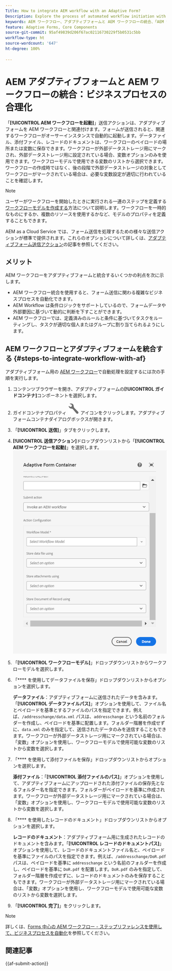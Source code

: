 ```yaml
---
Title: How to integrate AEM workflow with an Adaptive Form?
Description: Explore the process of automated workflow initiation with AEM Forms Submit Action.
keywords: AEM ワークフロー、アダプティブフォームと AEM ワークフローの統合、「AEM ワークフローの起動」送信アクション
feature: Adaptive Forms, Core Components
source-git-commit: 95af49839d206f67ac02116730229f5b0531c5bb
workflow-type: ht
source-wordcount: '647'
ht-degree: 100%

---
```



# AEM アダプティブフォームと AEM ワークフローの統合：ビジネスプロセスの合理化

「**[!UICONTROL AEM ワークフローを起動]**」送信アクションは、アダプティブフォームを AEM ワークフローと関連付けます。フォームが送信されると、関連するワークフローがオーサーインスタンスで自動的に起動します。データファイル、添付ファイル、レコードのドキュメントは、ワークフローのペイロードの場所または変数に保存できます。ワークフローが外部データストレージ用にマークされ、外部データストレージ用に設定されている場合、変数オプションのみを使用できます。ワークフローモデルで使用できる変数のリストから選択できます。ワークフローの作成時ではなく、後の段階で外部データストレージの対象としてワークフローがマークされている場合は、必要な変数設定が適切に行われていることを確認します。

>[!NOTE]
>
>  ユーザーがワークフローを開始したときに実行される一連のステップを定義する[ワークフローモデルを作成する](https://experienceleague.adobe.com/docs/experience-manager-65/developing/extending-aem/extending-workflows/workflows-models.html?lang=ja#extending-aem)方法について説明します。ワークフローを一時的なものにするか、複数のリソースを使用するかなど、モデルのプロパティを定義することもできます。

AEM as a Cloud Service では、フォーム送信を処理するための様々な送信アクションが標準で提供されます。これらのオプションについて詳しくは、[アダプティブフォーム送信アクション](/help/forms/configure-submit-actions-core-components.md)の記事を参照してください。

## メリット

AEM ワークフローをアダプティブフォームと統合するいくつかの利点を次に示します。

* AEM ワークフロー統合を使用すると、フォーム送信に関わる複雑なビジネスプロセスを自動化できます。
* AEM Workflow は条件ロジックをサポートしているので、フォームデータや外部要因に基づいて動的に判断を下すことができます。
* AEM ワークフローでは、定義済みのルールと条件に基づいてタスクをルーティングし、タスクが適切な個人またはグループに割り当てられるようにします。

<!--
## Prerequisites

Before using the **[!UICONTROL Invoke an AEM Workflow]** Submit Action configure the following for the **[!UICONTROL AEM DS settings service]** configuration: 

* **[!UICONTROL Processing Server URL]**: The Processing Server is the server where the Forms or AEM Workflow is triggered. This can be same as the URL of the AEM author instance or another server.

* **[!UICONTROL Processing Server User Name]**: Workflow user's username

* **[!UICONTROL Processing Server Password]**: Workflow user's password -->

## AEM ワークフローとアダプティブフォームを統合する {#steps-to-integrate-workflow-with-af}

アダプティブフォーム用の [AEM ワークフロー](https://experienceleague.adobe.com/docs/experience-manager-65/developing/extending-aem/extending-workflows/workflows-models.html?lang=ja#extending-aem)で自動処理を設定するには次の手順を実行します。

1. コンテンツブラウザーを開き、アダプティブフォームの&#x200B;**[!UICONTROL ガイドコンテナ]**&#x200B;コンポーネントを選択します。
1. ガイドコンテナプロパティ ![ガイドプロパティ](/help/forms/assets/configure-icon.svg) アイコンをクリックします。アダプティブフォームコンテナダイアログボックスが開きます。
1. 「**[!UICONTROL 送信]**」タブをクリックします。
1. **[!UICONTROL 送信アクション]**&#x200B;ドロップダウンリストから「**[!UICONTROL AEM ワークフローを起動]**」を選択します。
   ![「メールを送信」のアクション設定](/help/forms/assets/configure-invoke-aem-workflow.png)

1. 「**[!UICONTROL ワークフローモデル]**」ドロップダウンリストからワークフローモデルを選択します。
1. 「**** を使用してデータファイルを保存」ドロップダウンリストからオプションを選択します。

   **データファイル**：アダプティブフォームに送信されたデータを含みます。「**[!UICONTROL データファイルパス]**」オプションを使用して、ファイル名とペイロードを基準とするファイルのパスを指定できます。例えば、`/addresschange/data.xml` パスは、`addresschange` という名前のフォルダーを作成し、ペイロードを基準に配置します。フォルダー階層を作成せずに、`data.xml` のみを指定して、送信されたデータのみを送信することもできます。ワークフローが外部データストレージ用にマークされている場合は、「変数」オプションを使用し、ワークフローモデルで使用可能な変数のリストから変数を選択します。

1. 「**** を使用して添付ファイルを保存」ドロップダウンリストからオプションを選択します。

   **添付ファイル**：「**[!UICONTROL 添付ファイルのパス]**」オプションを使用して、アダプティブフォームにアップロードされた添付ファイルの保存先となるフォルダー名を指定できます。フォルダーがペイロードを基準に作成されます。ワークフローが外部データストレージ用にマークされている場合は、「変数」オプションを使用し、ワークフローモデルで使用可能な変数のリストから変数を選択します。

1. 「**** を使用したレコードのドキュメント」ドロップダウンリストからオプションを選択します。

   **レコードのドキュメント**：アダプティブフォーム用に生成されたレコードのドキュメントを含みます。「**[!UICONTROL レコードのドキュメントパス]**」オプションを使用して、レコードのドキュメントファイル名と、ペイロードを基準にファイルのパスを指定できます。例えば、`/addresschange/DoR.pdf` パスは、ペイロードを基準に `addresschange` という名前のフォルダーを作成し、ペイロードを基準に `DoR.pdf` を配置します。`DoR.pdf` のみを指定して、フォルダー階層を作成せずに、レコードのドキュメントのみを保存することもできます。ワークフローが外部データストレージ用にマークされている場合は、「変数」オプションを使用し、ワークフローモデルで使用可能な変数のリストから変数を選択します。
1. 「**[!UICONTROL 完了]**」をクリックします。

>[!NOTE]
>
> 詳しくは、[Forms 中心の AEM ワークフロー - ステップリファレンスを使用して、ビジネスプロセスを自動化](/help/forms/aem-forms-workflow-step-reference.md)を参照してください。

<!--
## Best Practices

* When configuring the **[!UICONTROL Invoke an AEM Workflow]** Submit Action, select the appropriate workflow model that aligns with the desired business process.
* In case, the workflow involves external data storage, be sure to configure the workflow accordingly. It is recommended to set up variables appropriately and in accordance with any external storage requirements. -->

## 関連記事

{{af-submit-action}}